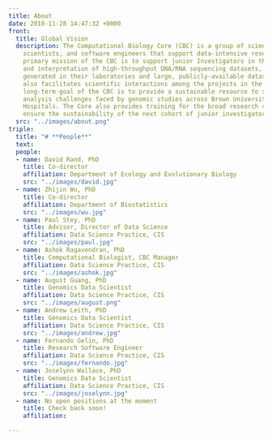 ```yaml
---
title: About
date: 2018-11-28 14:47:32 +0000
front:
  title: Global Vision
  description: The Computational Biology Core (CBC) is a group of scientists, data
    scientists, and software engineers that support data-intensive research. The near-term,
    primary mission of the CBC is to support junior Investigators in the analysis
    and interpretation of high-throughput DNA/RNA sequencing datasets, including data
    generated in their laboratories and large, publicly-available datasets. The Core
    also facilitates scientific interactions among the projects in the COBRE. The
    long-term goal of the CBC is to provide a sustainable resource to support data
    analysis challenges faced by genomic studies across Brown University and our Affiliated
    Hospitals. The Core also provides training for the broad research community to
    ensure the sustainability of the next cohort of junior investigators.
  src: "../images/about.png"
triple:
  title: "# **People**"
  text: 
  people:
  - name: David Rand, PhD
    title: Co-director
    affiliation: Department of Ecology and Evolutionary Biology
    src: "../images/david.jpg"
  - name: Zhijin Wu, PhD
    title: Co-director
    affiliation: Department of Biostatistics
    src: "../images/wu.jpg"
  - name: Paul Stey, PhD
    title: Advisor, Director of Data Science
    affiliation: Data Science Practice, CIS
    src: "../images/paul.jpg"
  - name: Ashok Ragavendran, PhD
    title: Computational Biologist, CBC Manager
    affiliation: Data Science Practice, CIS
    src: "../images/ashok.jpg"
  - name: August Guang, PhD
    title: Genomics Data Scientist
    affiliation: Data Science Practice, CIS
    src: "../images/august.png"
  - name: Andrew Leith, PhD
    title: Genomics Data Scientist
    affiliation: Data Science Practice, CIS
    src: "../images/andrew.jpg"
  - name: Fernando Gelin, PhD
    title: Research Software Engineer
    affiliation: Data Science Practice, CIS
    src: "../images/fernando.jpg"
  - name: Joselynn Wallace, PhD
    title: Genomics Data Scientist
    affiliation: Data Science Practice, CIS
    src: "../images/joselynn.jpg"
  - name: No open positions at the moment
    title: Check back soon!
    affiliation: 

---
```

